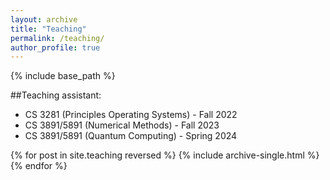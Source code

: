 ```yaml
---
layout: archive
title: "Teaching"
permalink: /teaching/
author_profile: true
---
```


{% include base_path %}

##Teaching assistant:

* CS 3281 (Principles Operating Systems) - Fall 2022
* CS 3891/5891 (Numerical Methods) - Fall 2023
* CS 3891/5891 (Quantum Computing) - Spring 2024

{% for post in site.teaching reversed %}
  {% include archive-single.html %}
{% endfor %}
